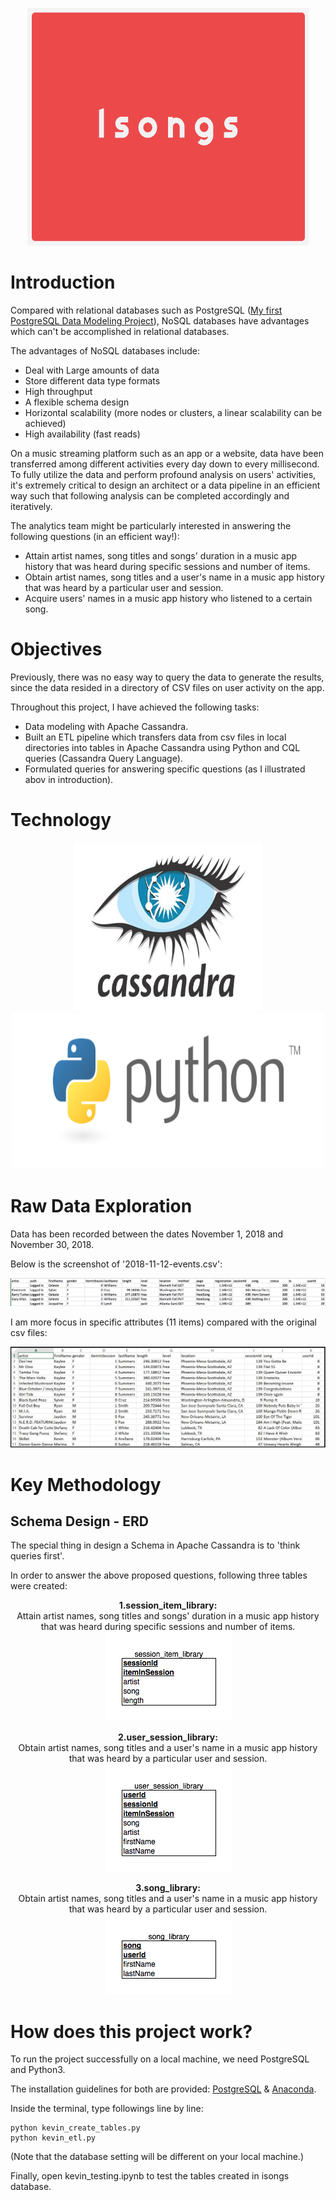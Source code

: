 <p align="middle">
  <img width="450" height="380" src="https://github.com/tsenhungwu/Data-Engineer-Project/blob/master/Isongs/Images/Isongs.png" />
  
# Introduction
Compared with relational databases such as PostgreSQL ([My first PostgreSQL Data Modeling Project](https://github.com/tsenhungwu/Data-Engineer-Project/tree/master/Isongs)), NoSQL databases have advantages which can't be accomplished in relational databases.

The advantages of NoSQL databases include:
  - Deal with Large amounts of data
  - Store different data type formats
  - High throughput
  - A flexible schema design
  - Horizontal scalability (more nodes or clusters, a linear scalability can be achieved)
  - High availability (fast reads)

    
On a music streaming platform such as an app or a website, data have been transferred among different activities every day down to every millisecond.
To fully utilize the data and perform profound analysis on users' activities, it's extremely critical to design an architect or a data pipeline in an efficient way such that following analysis can be completed accordingly and iteratively.

The analytics team might be particularly interested in answering the following questions (in an efficient way!): 
  - Attain artist names, song titles and songs' duration in a music app history that was heard during specific sessions and number of items.
  - Obtain artist names, song titles and a user's name in a music app history that was heard by a particular user and session.
  - Acquire users' names in a music app history who listened to a certain song.

# Objectives
Previously, there was no easy way to query the data to generate the results, since the data resided in a directory of CSV files on user activity on the app.

Throughout this project, I have achieved the following tasks:

- Data modeling with Apache Cassandra.
- Built an ETL pipeline which transfers data from csv files in local directories into tables in Apache Cassandra using Python and CQL queries (Cassandra Query Language).
- Formulated queries for answering specific questions (as I illustrated abov in introduction).


# Technology
<p align="middle">
  <img height="270" width="300" src="https://github.com/tsenhungwu/Data-Engineer-Project/blob/master/Isongs_Apache_Cassandra/Images/Apache_Cassandra.jpg" />
  <img height="250" width="500" src="https://github.com/tsenhungwu/Data-Engineer-Project/blob/master/Isongs/Images/Python.png" />
</p>


# Raw Data Exploration
Data has been recorded between the dates November 1, 2018 and November 30, 2018.

Below is the screenshot of '2018-11-12-events.csv':

<img src="https://github.com/tsenhungwu/Data-Engineer-Project/blob/master/Isongs_Apache_Cassandra/Images/2018.11.12_event.png"/> 

I am more focus in specific attributes (11 items) compared with the original csv files:

<img src="https://github.com/tsenhungwu/Data-Engineer-Project/blob/master/Isongs_Apache_Cassandra/Images/image_event_datafile_new.jpg"/> 


# Key Methodology

## Schema Design - ERD
The special thing in design a Schema in Apache Cassandra is to 'think queries first'.

In order to answer the above proposed questions, following three tables were created: 

<p align="center">
  <b>1.session_item_library:</b>
  <br>Attain artist names, song titles and songs' duration in a music app history that was heard during specific sessions and number of items.<br>
  <img src="https://github.com/tsenhungwu/Data-Engineer-Project/blob/master/Isongs_Apache_Cassandra/Images/session_item_library.png" />
</p>


<p align="center">
  <b>2.user_session_library:</b>
  <br>Obtain artist names, song titles and a user's name in a music app history that was heard by a particular user and session.<br>
  <img src="https://github.com/tsenhungwu/Data-Engineer-Project/blob/master/Isongs_Apache_Cassandra/Images/user_session_library.png" />
</p>


<p align="center">
  <b>3.song_library:</b>
  <br>Obtain artist names, song titles and a user's name in a music app history that was heard by a particular user and session.<br>
  <img src="https://github.com/tsenhungwu/Data-Engineer-Project/blob/master/Isongs_Apache_Cassandra/Images/song_library.png" />
</p>





# How does this project work?
To run the project successfully on a local machine, we need PostgreSQL and Python3. 

The installation guidelines for both are provided: [PostgreSQL](https://www.codementor.io/engineerapart/getting-started-with-postgresql-on-mac-osx-are8jcopb) &  [Anaconda](https://www.datacamp.com/community/tutorials/installing-anaconda-mac-os-x).


Inside the terminal, type followings line by line:
```
python kevin_create_tables.py
python kevin_etl.py
```
(Note that the database setting will be different on your local machine.)

Finally, open kevin_testing.ipynb to test the tables created in isongs database.
